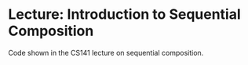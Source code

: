 # Lecture: Introduction to Sequential Composition

Code shown in the CS141 lecture on sequential composition.
